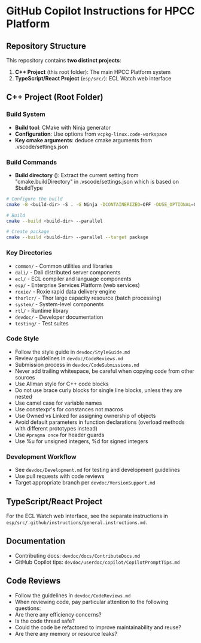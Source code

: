# GitHub Copilot Instructions for HPCC Platform

## Repository Structure

This repository contains **two distinct projects**:

1. **C++ Project** (this root folder): The main HPCC Platform system
2. **TypeScript/React Project** (`esp/src/`): ECL Watch web interface

## C++ Project (Root Folder)

### Build System
- **Build tool**: CMake with Ninja generator
- **Configuration**: Use options from `vcpkg-linux.code-workspace`
- **Key cmake arguments**: deduce cmake arguments from .vscode/settings.json

### Build Commands
- **Build directory** (<build-dir>): Extract the current setting from "cmake.buildDirectory" in .vscode/settings.json which is based on $buildType
```bash
# Configure the build
cmake -B <build-dir> -S . -G Ninja -DCONTAINERIZED=OFF -DUSE_OPTIONAL=OFF -DUSE_CPPUNIT=ON -DINCLUDE_PLUGINS=ON -DSUPPRESS_V8EMBED=ON -DSUPPRESS_REMBED=ON -DCMAKE_BUILD_TYPE=Debug

# Build
cmake --build <build-dir> --parallel

# Create package
cmake --build <build-dir> --parallel --target package
```

### Key Directories
- `common/` - Common utilities and libraries
- `dali/` - Dali distributed server components  
- `ecl/` - ECL compiler and language components
- `esp/` - Enterprise Services Platform (web services)
- `roxie/` - Roxie rapid data delivery engine
- `thorlcr/` - Thor large capacity resource (batch processing)
- `system/` - System-level components
- `rtl/` - Runtime library
- `devdoc/` - Developer documentation
- `testing/` - Test suites

### Code Style
- Follow the style guide in `devdoc/StyleGuide.md`
- Review guidelines in `devdoc/CodeReviews.md`
- Submission process in `devdoc/CodeSubmissions.md`
- Never add trailing whitespace, be careful when copying code from other sources
- Use Allman style for C++ code blocks
- Do not use brace curly blocks for single line blocks, unless they are nested
- Use camel case for variable names
- Use constexpr's for constances not macros
- Use Owned vs Linked for assigning ownership of objects
- Avoid default parameters in function declarations (overload methods with different prototypes instead)
- Use `#pragma once` for header guards
- Use %u for unsigned integers, %d for signed integers

### Development Workflow
- See `devdoc/Development.md` for testing and development guidelines
- Use pull requests with code reviews
- Target appropriate branch per `devdoc/VersionSupport.md`

## TypeScript/React Project

For the ECL Watch web interface, see the separate instructions in `esp/src/.github/instructions/general.instructions.md`.

## Documentation
- Contributing docs: `devdoc/docs/ContributeDocs.md`
- GitHub Copilot tips: `devdoc/userdoc/copilot/CopilotPromptTips.md`

## Code Reviews
- Follow the guidelines in `devdoc/CodeReviews.md`
- When reviewing code, pay particular attention to the following questions:
- Are there any efficiency concerns?
- Is the code thread safe?
- Could the code be refactored to improve maintainability and reuse?
- Are there any memory or resource leaks?
